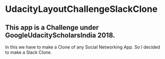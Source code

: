 # UdacityLayoutChallengeSlackClone

## This app is a Challenge under GoogleUdacityScholarsIndia 2018.
In this we have to make a Clone of any Social Networking App. So I decided to make a Slack Clone.
